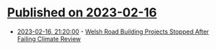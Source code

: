 # [Published on 2023-02-16](index.md)

* [2023-02-16, 21:20:00](https://news.slashdot.org/story/23/02/16/1421256/welsh-road-building-projects-stopped-after-failing-climate-review?utm_source=rss1.0mainlinkanon&utm_medium=feed) - [Welsh Road Building Projects Stopped After Failing Climate Review](https://news.slashdot.org/story/23/02/16/1421256/welsh-road-building-projects-stopped-after-failing-climate-review?utm_source=rss1.0mainlinkanon&utm_medium=feed)
